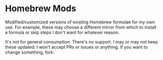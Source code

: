 # Homebrew Mods

Modified/customized versions of existing Homebrew formulae for my own use. For example, these may choose a different mirror from which to install a formula or skip steps I don't want for whatever reason.

It's not for general consumption. There's no support. I may or may not keep these updated. I won't accept PRs or issues or anything. If you want to change something, fork.
